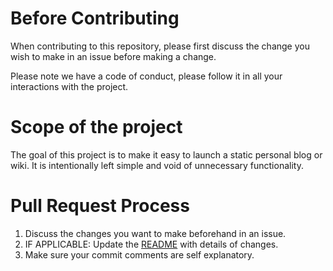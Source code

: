 # Before Contributing

When contributing to this repository, please first discuss the change you wish to make in an issue before making a change.

Please note we have a code of conduct, please follow it in all your interactions with the project.

# Scope of the project

The goal of this project is to make it easy to launch a static personal blog or wiki. It is intentionally left simple and void of unnecessary functionality.

# Pull Request Process

1. Discuss the changes you want to make beforehand in an issue.
2. IF APPLICABLE: Update the [README](README.md) with details of changes.
3. Make sure your commit comments are self explanatory.